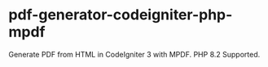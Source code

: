 # pdf-generator-codeigniter-php-mpdf
Generate PDF from HTML in CodeIgniter 3 with MPDF. PHP 8.2 Supported.
